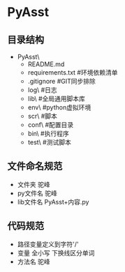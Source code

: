 # PyAsst
## 目录结构
- PyAsst\
  - README.md  
  - requirements.txt    #环境依赖清单
  - .gitignore          #GIT同步排除
  - log\                #日志
  - lib\                #全局通用脚本库
  - env\                #python虚拟环境
  - scr\                #脚本
  - conf\               #配置目录
  - bin\                #执行程序
  - test\               #测试脚本

## 文件命名规范
- 文件夹 驼峰
- py文件名 驼峰
- lib文件名 PyAsst+内容.py

## 代码规范
- 路径变量定义到字符'/'
- 变量 全小写 下换线区分单词
- 方法名 驼峰